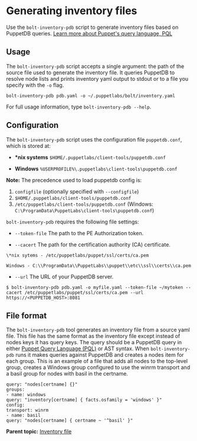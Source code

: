 # Generating inventory files

Use the `bolt-inventory-pdb` script to generate inventory files based on PuppetDB queries. [Learn more about Puppet's query language, PQL](https://puppet.com/docs/puppetdb/latest/api/query/tutorial-pql.html)

## Usage

The `bolt-inventory-pdb` script accepts a single argument: the path of the source file used to generate the inventory file. It queries PuppetDB to resolve node lists and prints inventory yaml output to stdout or to a file you specify with the `-o` flag.

```
bolt-inventory-pdb pdb.yaml -o ~/.puppetlabs/bolt/inventory.yaml
```

For full usage information, type `bolt-inventory-pdb --help`.

## Configuration

The `bolt-inventory-pdb` script uses the configuration file `puppetdb.conf`, which is stored at:

-    **\*nix systems** `$HOME/.puppetlabs/client-tools/puppetdb.conf` 

-    **Windows** `%USERPROFILE%\.puppetlabs\client-tools\puppetdb.conf` 


**Note:** The precedence used to load puppetdb config is:

1.   `configfile` \(optionally specified with `--configfile`\)
2.   `$HOME/.puppetlabs/client-tools/puppetdb.conf` 
3.   `/etc/puppetlabs/client-tools/puppetdb.conf` \(Windows: `C:\ProgramData\PuppetLabs\client-tools\puppetdb.conf`\)

 `bolt-inventory-pdb` requires the following file settings:

-    `--token-file` The path to the PE Authorization token.

-    `--cacert` The path for the certification authority \(CA\) certificate.

    \*nix sytems - /etc/puppetlabs/puppet/ssl/certs/ca.pem

    Windows - C:\\ProgramData\\PuppetLabs\\puppet\\etc\\ssl\\certs\\ca.pem

-    `--url` The URL of your PuppetDB server.


```
$ bolt-inventory-pdb pdb.yaml -o myfile.yaml --token-file ~/mytoken --cacert /etc/puppetlabs/puppet/ssl/certs/ca.pem --url  https://<PUPPETDB_HOST>:8081
```

## File format

The `bolt-inventory-pdb` tool generates an inventory file from a source yaml file. This file has the same format as the inventory file except instead of nodes keys it has query keys. The query should be a PuppetDB query in either [Puppet Query Language \(PQL\)](https://puppet.com/docs/puppetdb/5.2/api/query/v4/pql.html) or AST syntax. When `bolt-inventory-pdb` runs it makes queries against PuppetDB and creates a nodes item for each group. This is an example of a file that adds all nodes to the top-level group, creates a Windows group configured to use the winrm transport and a basil group for nodes with basil in the certname.

```
query: "nodes[certname] {}"
groups:
- name: windows
query: "inventory[certname] { facts.osfamily = 'windows' }"
config:
transport: winrm
- name: basil
query: "nodes[certname] { certname ~ '^basil' }"
```

**Parent topic:** [Inventory file](inventory_file.md)

